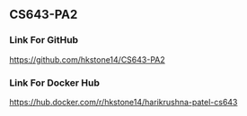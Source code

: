 ## CS643-PA2

### Link For GitHub
https://github.com/hkstone14/CS643-PA2

### Link For Docker Hub
https://hub.docker.com/r/hkstone14/harikrushna-patel-cs643
